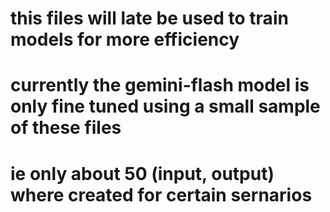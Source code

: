 # this files will late be used to train models for more efficiency

# currently the gemini-flash model is only fine tuned using a small sample of these files

# ie only about 50 (input, output) where created for certain sernarios
